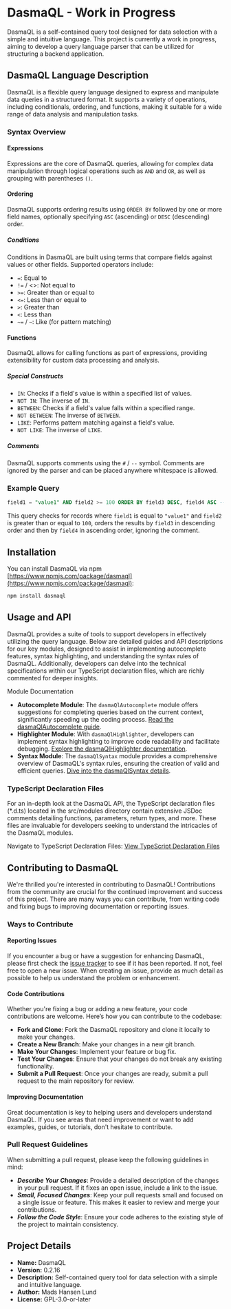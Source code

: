 # DasmaQL - Work in Progress

DasmaQL is a self-contained query tool designed for data selection with a simple and intuitive language. This project is currently a work in progress, aiming to develop a query language parser that can be utilized for structuring a backend application.

## DasmaQL Language Description

DasmaQL is a flexible query language designed to express and manipulate data queries in a structured format. It supports a variety of operations, including conditionals, ordering, and functions, making it suitable for a wide range of data analysis and manipulation tasks.

### Syntax Overview

#### Expressions

Expressions are the core of DasmaQL queries, allowing for complex data manipulation through logical operations such as `AND` and `OR`, as well as grouping with parentheses `()`.

#### Ordering

DasmaQL supports ordering results using `ORDER BY` followed by one or more field names, optionally specifying `ASC` (ascending) or `DESC` (descending) order.

##### Conditions

Conditions in DasmaQL are built using terms that compare fields against values or other fields. Supported operators include:

- `=`: Equal to
- `!=` / <>: Not equal to
- `>=`: Greater than or equal to
- `<=`: Less than or equal to
- `>`: Greater than
- `<`: Less than
- `~=` / `~`: Like (for pattern matching)

#### Functions

DasmaQL allows for calling functions as part of expressions, providing extensibility for custom data processing and analysis.

##### Special Constructs

- `IN`: Checks if a field's value is within a specified list of values.
- `NOT IN`: The inverse of `IN`.
- `BETWEEN`: Checks if a field's value falls within a specified range.
- `NOT BETWEEN`: The inverse of `BETWEEN`.
- `LIKE`: Performs pattern matching against a field's value.
- `NOT LIKE`: The inverse of `LIKE`.

##### Comments

DasmaQL supports comments using the `#` / `--` symbol. Comments are ignored by the parser and can be placed anywhere whitespace is allowed.

### Example Query

```sql
field1 = "value1" AND field2 >= 100 ORDER BY field3 DESC, field4 ASC -- This is a comment
```

This query checks for records where `field1` is equal to `"value1"` and `field2` is greater than or equal to `100`, orders the results by `field3` in descending order and then by `field4` in ascending order, ignoring the comment.

## Installation

You can install DasmaQL via npm [https://www.npmjs.com/package/dasmaql](https://www.npmjs.com/package/dasmaql):

```bash
npm install dasmaql
```

## Usage and API

DasmaQL provides a suite of tools to support developers in effectively utilizing the query language. Below are detailed guides and API descriptions for our key modules, designed to assist in implementing autocomplete features, syntax highlighting, and understanding the syntax rules of DasmaQL. Additionally, developers can delve into the technical specifications within our TypeScript declaration files, which are richly commented for deeper insights.

Module Documentation

- **Autocomplete Module**: The `dasmaQlAutocomplete` module offers suggestions for completing queries based on the current context, significantly speeding up the coding process. [Read the dasmaQlAutocomplete guide](./dasmaQlAutocomplete.md).
- **Highlighter Module**: With `dasmaQlHighlighter`, developers can implement syntax highlighting to improve code readability and facilitate debugging. [Explore the dasmaQlHighlighter documentation](./dasmaQlHighlighter.md).
- **Syntax Module**: The `dasmaQlSyntax` module provides a comprehensive overview of DasmaQL's syntax rules, ensuring the creation of valid and efficient queries. [Dive into the dasmaQlSyntax details](./dasmaQlSyntax.md).

### TypeScript Declaration Files

For an in-depth look at the DasmaQL API, the TypeScript declaration files (\*.d.ts) located in the src/modules directory contain extensive JSDoc comments detailing functions, parameters, return types, and more. These files are invaluable for developers seeking to understand the intricacies of the DasmaQL modules.

Navigate to TypeScript Declaration Files: [View TypeScript Declaration Files](./src/modules)

## Contributing to DasmaQL

We're thrilled you're interested in contributing to DasmaQL! Contributions from the community are crucial for the continued improvement and success of this project. There are many ways you can contribute, from writing code and fixing bugs to improving documentation or reporting issues.

### Ways to Contribute

#### Reporting Issues

If you encounter a bug or have a suggestion for enhancing DasmaQL, please first check the [issue tracker](https://github.com/MadsHL/DasmaQL/issues) to see if it has been reported. If not, feel free to open a new issue. When creating an issue, provide as much detail as possible to help us understand the problem or enhancement.

#### Code Contributions

Whether you're fixing a bug or adding a new feature, your code contributions are welcome. Here’s how you can contribute to the codebase:

- **Fork and Clone**: Fork the DasmaQL repository and clone it locally to make your changes.
- **Create a New Branch**: Make your changes in a new git branch.
- **Make Your Changes**: Implement your feature or bug fix.
- **Test Your Changes**: Ensure that your changes do not break any existing functionality.
- **Submit a Pull Request**: Once your changes are ready, submit a pull request to the main repository for review.

#### Improving Documentation

Great documentation is key to helping users and developers understand DasmaQL. If you see areas that need improvement or want to add examples, guides, or tutorials, don't hesitate to contribute.

### Pull Request Guidelines

When submitting a pull request, please keep the following guidelines in mind:

- **_Describe Your Changes_**: Provide a detailed description of the changes in your pull request. If it fixes an open issue, include a link to the issue.
- **_Small, Focused Changes_**: Keep your pull requests small and focused on a single issue or feature. This makes it easier to review and merge your contributions.
- **_Follow the Code Style_**: Ensure your code adheres to the existing style of the project to maintain consistency.

## Project Details

- **Name:** DasmaQL
- **Version:** 0.2.16
- **Description:** Self-contained query tool for data selection with a simple and intuitive language.
- **Author:** Mads Hansen Lund
- **License:** GPL-3.0-or-later
